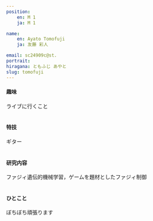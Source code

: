 ```yaml
---
position:
    en: M 1
    ja: M 1

name:
    en: Ayato Tomofuji
    ja: 友藤 彩人

email: sc24909c@st.
portrait: 
hiragana: ともふじ あやと
slug: tomofuji
---
```


#### 趣味
ライブに行くこと
<br><br>

#### 特技
ギター
<br><br>

#### 研究内容
ファジィ遺伝的機械学習，ゲームを題材としたファジィ制御
<br><br>

#### ひとこと
ぼちぼち頑張ります
<br><br>
